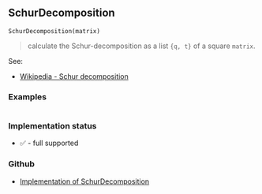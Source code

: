 ## SchurDecomposition

```
SchurDecomposition(matrix)
```

> calculate the Schur-decomposition as a list `{q, t}` of a square `matrix`.
 
See:    
* [Wikipedia - Schur decomposition](https://en.wikipedia.org/wiki/Schur_decomposition) 
 
### Examples

```

```






### Implementation status

* &#x2705; - full supported

### Github

* [Implementation of SchurDecomposition](https://github.com/axkr/symja_android_library/blob/master/symja_android_library/matheclipse-core/src/main/java/org/matheclipse/core/builtin/LinearAlgebra.java#L4944) 
